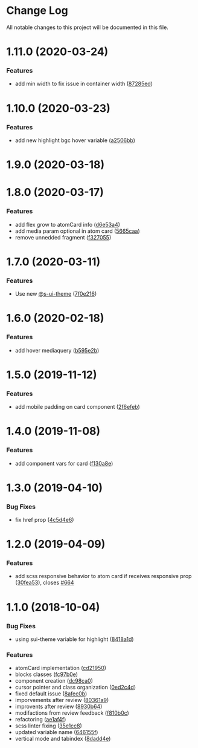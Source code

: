 # Change Log

All notable changes to this project will be documented in this file.

# 1.11.0 (2020-03-24)


### Features

* add  min width to fix issue in container width ([87285ed](https://github.com/SUI-Components/sui-components/commit/87285ed5f2b9818bdf83e3511fa6b8ae823f8311))



# 1.10.0 (2020-03-23)


### Features

* add new highlight bgc hover variable ([a2506bb](https://github.com/SUI-Components/sui-components/commit/a2506bbd4abd8631b218a4466a2e7826e54b1289))



# 1.9.0 (2020-03-18)



# 1.8.0 (2020-03-17)


### Features

* add flex grow to atomCard info ([d6e53a4](https://github.com/SUI-Components/sui-components/commit/d6e53a43294b9fcab599bd821623a65095865ea0))
* add media param optional in atom card ([5665caa](https://github.com/SUI-Components/sui-components/commit/5665caa59fb05fa96d7d6a0e57ce06e55ff40699))
* remove unnedded fragment ([f327055](https://github.com/SUI-Components/sui-components/commit/f327055d2a6f7ff76712d9c6e962b16e21c0be0a))



# 1.7.0 (2020-03-11)


### Features

* Use new [@s-ui-theme](https://github.com/s-ui-theme) ([7f0e216](https://github.com/SUI-Components/sui-components/commit/7f0e21698e1c54a300015eda6e4fc240e596d835))



# 1.6.0 (2020-02-18)


### Features

* add hover mediaquery ([b595e2b](https://github.com/SUI-Components/sui-components/commit/b595e2bb903b4d5ab82983d1205a4a3dd2e65616))



# 1.5.0 (2019-11-12)


### Features

* add mobile padding on card component ([2f6efeb](https://github.com/SUI-Components/sui-components/commit/2f6efeb157d7e5a16f340acc58ebdb5b59aae510))



# 1.4.0 (2019-11-08)


### Features

* add component vars for card ([f130a8e](https://github.com/SUI-Components/sui-components/commit/f130a8e9578cba15eba14e8d163e1af196869a21))



# 1.3.0 (2019-04-10)


### Bug Fixes

* fix href prop ([4c5d4e6](https://github.com/SUI-Components/sui-components/commit/4c5d4e679bc1907af8f976db6efee01ad043e393))



# 1.2.0 (2019-04-09)


### Features

* add scss responsive behavior to atom card if receives responsive prop ([30fea53](https://github.com/SUI-Components/sui-components/commit/30fea53f88d9cb194b6a1385decff53e7d15af27)), closes [#664](https://github.com/SUI-Components/sui-components/issues/664)



# 1.1.0 (2018-10-04)


### Bug Fixes

* using sui-theme variable for highlight ([8418a1d](https://github.com/SUI-Components/sui-components/commit/8418a1d2e68f786bc4551359871743916541f6e5))


### Features

* atomCard implementation ([cd21950](https://github.com/SUI-Components/sui-components/commit/cd2195073b9c50e2ccb04dbd128b04b15ddb4487))
* blocks classes ([fc97b0e](https://github.com/SUI-Components/sui-components/commit/fc97b0ef254a8960306f5f8ba7e6b05e3cb7358b))
* component creation ([dc98ca0](https://github.com/SUI-Components/sui-components/commit/dc98ca0cd33650c2b56aef93abb8b4677504e24e))
* cursor pointer and class organization ([0ed2c4d](https://github.com/SUI-Components/sui-components/commit/0ed2c4df2fa3149191c0964525a8ad1c88252497))
* fixed default issue ([8afec0b](https://github.com/SUI-Components/sui-components/commit/8afec0b23fc5c44f4e756d6802d433521735fb0d))
* imporvements after review ([80361a9](https://github.com/SUI-Components/sui-components/commit/80361a9b8df3510061f6388ff9919b79b92801cd))
* improvents after review ([8930b64](https://github.com/SUI-Components/sui-components/commit/8930b64f01b97871d5fae3edee055b9cdfc75fc1))
* modifactions from review feedback ([f810b0c](https://github.com/SUI-Components/sui-components/commit/f810b0ca43f5fa382d179441d11da8c3a97b7d63))
* refactoring ([ae1af4f](https://github.com/SUI-Components/sui-components/commit/ae1af4f7b8d3725a080efdb4adf14857d6f18324))
* scss linter fixing ([35e1cc8](https://github.com/SUI-Components/sui-components/commit/35e1cc8ed9e50efee775be49b5db87bebd768827))
* updated variable name ([646155f](https://github.com/SUI-Components/sui-components/commit/646155f917cdbd0216deb7b579f68ad1245d80cd))
* vertical mode and tabindex ([8dadd4e](https://github.com/SUI-Components/sui-components/commit/8dadd4e5484fda5309e3c20caace25430d075e9b))



